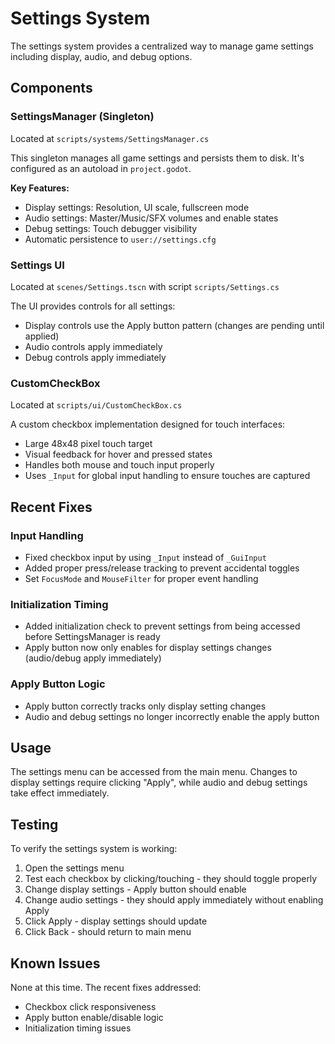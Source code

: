 # Settings System

The settings system provides a centralized way to manage game settings including display, audio, and debug options.

## Components

### SettingsManager (Singleton)

Located at `scripts/systems/SettingsManager.cs`

This singleton manages all game settings and persists them to disk. It's configured as an autoload in `project.godot`.

**Key Features:**
- Display settings: Resolution, UI scale, fullscreen mode
- Audio settings: Master/Music/SFX volumes and enable states
- Debug settings: Touch debugger visibility
- Automatic persistence to `user://settings.cfg`

### Settings UI

Located at `scenes/Settings.tscn` with script `scripts/Settings.cs`

The UI provides controls for all settings:
- Display controls use the Apply button pattern (changes are pending until applied)
- Audio controls apply immediately
- Debug controls apply immediately

### CustomCheckBox

Located at `scripts/ui/CustomCheckBox.cs`

A custom checkbox implementation designed for touch interfaces:
- Large 48x48 pixel touch target
- Visual feedback for hover and pressed states
- Handles both mouse and touch input properly
- Uses `_Input` for global input handling to ensure touches are captured

## Recent Fixes

### Input Handling
- Fixed checkbox input by using `_Input` instead of `_GuiInput`
- Added proper press/release tracking to prevent accidental toggles
- Set `FocusMode` and `MouseFilter` for proper event handling

### Initialization Timing
- Added initialization check to prevent settings from being accessed before SettingsManager is ready
- Apply button now only enables for display settings changes (audio/debug apply immediately)

### Apply Button Logic
- Apply button correctly tracks only display setting changes
- Audio and debug settings no longer incorrectly enable the apply button

## Usage

The settings menu can be accessed from the main menu. Changes to display settings require clicking "Apply", while audio and debug settings take effect immediately.

## Testing

To verify the settings system is working:
1. Open the settings menu
2. Test each checkbox by clicking/touching - they should toggle properly
3. Change display settings - Apply button should enable
4. Change audio settings - they should apply immediately without enabling Apply
5. Click Apply - display settings should update
6. Click Back - should return to main menu

## Known Issues

None at this time. The recent fixes addressed:
- Checkbox click responsiveness
- Apply button enable/disable logic
- Initialization timing issues 